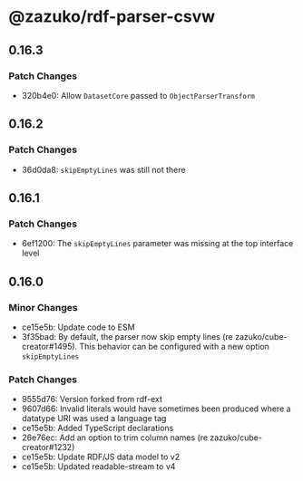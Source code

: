 # @zazuko/rdf-parser-csvw

## 0.16.3

### Patch Changes

- 320b4e0: Allow `DatasetCore` passed to `ObjectParserTransform`

## 0.16.2

### Patch Changes

- 36d0da8: `skipEmptyLines` was still not there

## 0.16.1

### Patch Changes

- 6ef1200: The `skipEmptyLines` parameter was missing at the top interface level

## 0.16.0

### Minor Changes

- ce15e5b: Update code to ESM
- 3f35bad: By default, the parser now skip empty lines (re zazuko/cube-creator#1495). This behavior can be configured with a new option `skipEmptyLines`

### Patch Changes

- 9555d76: Version forked from rdf-ext
- 9607d66: Invalid literals would have sometimes been produced where a datatype URI was used a language tag
- ce15e5b: Added TypeScript declarations
- 26e76ec: Add an option to trim column names (re zazuko/cube-creator#1232)
- ce15e5b: Update RDF/JS data model to v2
- ce15e5b: Updated readable-stream to v4
